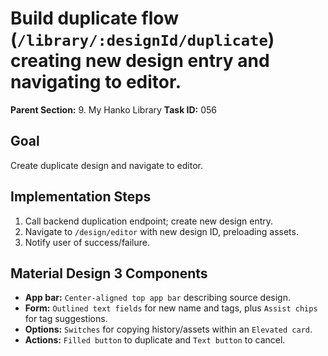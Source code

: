 # Build duplicate flow (`/library/:designId/duplicate`) creating new design entry and navigating to editor.

**Parent Section:** 9. My Hanko Library
**Task ID:** 056

## Goal
Create duplicate design and navigate to editor.

## Implementation Steps
1. Call backend duplication endpoint; create new design entry.
2. Navigate to `/design/editor` with new design ID, preloading assets.
3. Notify user of success/failure.

## Material Design 3 Components
- **App bar:** `Center-aligned top app bar` describing source design.
- **Form:** `Outlined text fields` for new name and tags, plus `Assist chips` for tag suggestions.
- **Options:** `Switches` for copying history/assets within an `Elevated card`.
- **Actions:** `Filled button` to duplicate and `Text button` to cancel.
